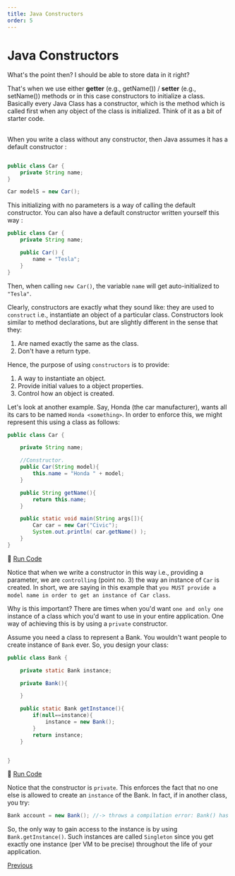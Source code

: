 ```yaml
---
title: Java Constructors
order: 5
---
```

# Java Constructors

What's the point then? I should be able to store data in it right?

That's when we use either **getter** (e.g., getName()) / **setter** (e.g., setName()) methods or in this case constructors to initialize a class. Basically every Java Class has a constructor, which is the method which is called first when any object of the class is initialized. Think of it as a bit of starter code.

##  

When you write a class without any constructor, then Java assumes it has a default constructor :

```java

public class Car {
    private String name;
}

Car modelS = new Car();
```

This initializing with no parameters is a way of calling the default constructor. You can also have a default constructor written yourself this way :

```java
public class Car {
    private String name;

    public Car() {
        name = "Tesla";
    }
}
```

Then, when calling `new Car()`, the variable `name` will get auto-initialized to `"Tesla"`.


Clearly, constructors are exactly what they sound like: they are used to `construct` i.e., instantiate an object of a particular class. 
Constructors look similar to method declarations, but are slightly different in the sense that they:

1. Are named exactly the same as the class.
2. Don't have a return type.

Hence, the purpose of using `constructors` is to provide:

1. A way to instantiate an object.
2. Provide initial values to a object properties.
3. Control how an object is created.

Let's look at another example. Say, Honda (the car manufacturer), wants all its cars to be named `Honda <something>`. In order to enforce this, we might represent this using a class as follows:

```java
public class Car {

    private String name;

    //Constructor.
    public Car(String model){
        this.name = "Honda " + model;
    }

    public String getName(){
        return this.name;
    }

    public static void main(String args[]){
        Car car = new Car("Civic");
        System.out.println( car.getName() );
    }
}
```
:rocket: [Run Code](https://repl.it/CTJ4/1)

Notice that when we write a constructor in this way i.e., providing a parameter, we are `controlling` (point no. 3) the way an instance of `Car` is created. In short, we are saying in this example that `you MUST provide a model name in order to get an instance of Car class`.

Why is this important? There are times when you'd want `one and only one` instance of a class which you'd want to use in your entire application. One way of achieving this is by using a `private` constructor.

Assume you need a class to represent a Bank. You wouldn't want people to create instance of `Bank` ever. So, you design your class:


```java
public class Bank {

    private static Bank instance;

    private Bank(){

    }

    public static Bank getInstance(){
        if(null==instance){
            instance = new Bank();
        }
        return instance;
    }


}

```

:rocket: [Run Code](https://repl.it/CTJz/0)

Notice that the constructor is `private`. This enforces the fact that no one else is allowed to create an `instance` of the Bank.
In fact, if in another class, you try:

```java
Bank account = new Bank(); //-> throws a compilation error: Bank() has private access in Bank.

```

So, the only way to gain access to the instance is by using `Bank.getInstance()`. Such instances are called `Singleton` since you get exactly one instance (per VM to be precise) throughout the life of your application.


[Previous](Java-Basics)
